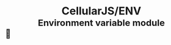 # <div align="center">CellularJS/ENV</div><div align="center"><sub>Environment variable module</sub></div><sub>🐘</sub>

